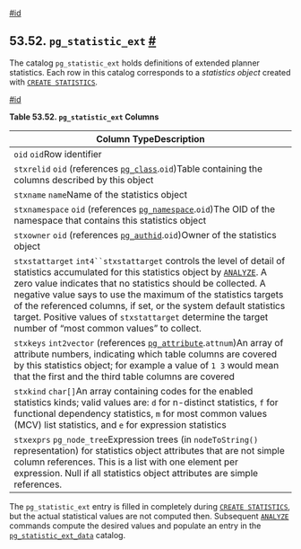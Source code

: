 [#id](#CATALOG-PG-STATISTIC-EXT)

## 53.52. `pg_statistic_ext` [#](#CATALOG-PG-STATISTIC-EXT)

The catalog `pg_statistic_ext` holds definitions of extended planner statistics. Each row in this catalog corresponds to a _statistics object_ created with [`CREATE STATISTICS`](sql-createstatistics).

[#id](#id-1.10.4.54.4)

**Table 53.52. `pg_statistic_ext` Columns**

| Column TypeDescription                                                                                                                                                                                                                                                                                                                                                                                                                                                |
| --------------------------------------------------------------------------------------------------------------------------------------------------------------------------------------------------------------------------------------------------------------------------------------------------------------------------------------------------------------------------------------------------------------------------------------------------------------------- |
| `oid` `oid`Row identifier                                                                                                                                                                                                                                                                                                                                                                                                                                             |
| `stxrelid` `oid` (references [`pg_class`](catalog-pg-class).`oid`)Table containing the columns described by this object                                                                                                                                                                                                                                                                                                                                               |
| `stxname` `name`Name of the statistics object                                                                                                                                                                                                                                                                                                                                                                                                                         |
| `stxnamespace` `oid` (references [`pg_namespace`](catalog-pg-namespace).`oid`)The OID of the namespace that contains this statistics object                                                                                                                                                                                                                                                                                                                           |
| `stxowner` `oid` (references [`pg_authid`](catalog-pg-authid).`oid`)Owner of the statistics object                                                                                                                                                                                                                                                                                                                                                                    |
| `stxstattarget` `int4``stxstattarget` controls the level of detail of statistics accumulated for this statistics object by [`ANALYZE`](sql-analyze). A zero value indicates that no statistics should be collected. A negative value says to use the maximum of the statistics targets of the referenced columns, if set, or the system default statistics target. Positive values of `stxstattarget` determine the target number of “most common values” to collect. |
| `stxkeys` `int2vector` (references [`pg_attribute`](catalog-pg-attribute).`attnum`)An array of attribute numbers, indicating which table columns are covered by this statistics object; for example a value of `1 3` would mean that the first and the third table columns are covered                                                                                                                                                                                |
| `stxkind` `char[]`An array containing codes for the enabled statistics kinds; valid values are: `d` for n-distinct statistics, `f` for functional dependency statistics, `m` for most common values (MCV) list statistics, and `e` for expression statistics                                                                                                                                                                                                          |
| `stxexprs` `pg_node_tree`Expression trees (in `nodeToString()` representation) for statistics object attributes that are not simple column references. This is a list with one element per expression. Null if all statistics object attributes are simple references.                                                                                                                                                                                                |

The `pg_statistic_ext` entry is filled in completely during [`CREATE STATISTICS`](sql-createstatistics), but the actual statistical values are not computed then. Subsequent [`ANALYZE`](sql-analyze) commands compute the desired values and populate an entry in the [`pg_statistic_ext_data`](catalog-pg-statistic-ext-data) catalog.
